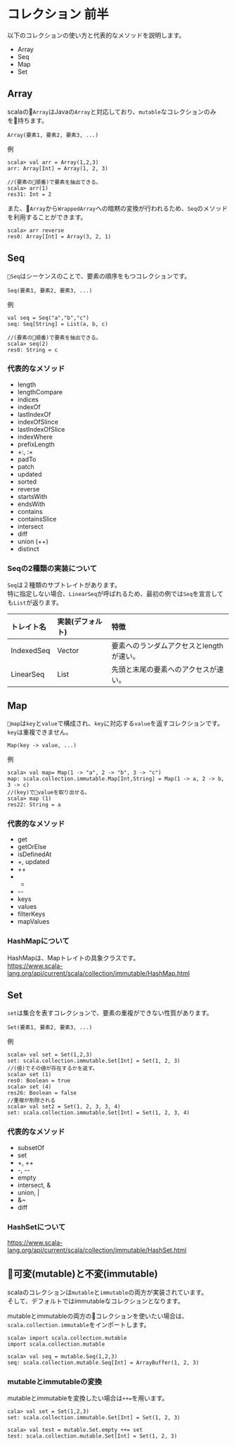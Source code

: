 # コレクション 前半
以下のコレクションの使い方と代表的なメソッドを説明します。  

* Array
* Seq
* Map
* Set

## Array
scalaの``Array``はJavaの``Array``と対応しており、``mutable``なコレクションのみを持ちます。

```
Array(要素1, 要素2, 要素3, ...)
```

例
```
scala> val arr = Array(1,2,3)
arr: Array[Int] = Array(1, 2, 3)

//(要素の順番)で要素を抽出できる。
scala> arr(1)
res31: Int = 2
```

また、``Array``から``WrappedArray``への暗黙の変換が行われるため、``Seq``のメソッドを利用することができます。  

```
scala> arr reverse
res0: Array[Int] = Array(3, 2, 1)
```

## Seq 
``Seq``はシーケンスのことで、要素の順序をもつコレクションです。

```
Seq(要素1, 要素2, 要素3, ...)
```
例

```
val seq = Seq("a","b","c")
seq: Seq[String] = List(a, b, c)

//(要素の順番)で要素を抽出できる。
scala> seq(2)
res0: String = c
```

### 代表的なメソッド   
* length
* lengthCompare
* indices
* indexOf
* lastIndexOf
* indexOfSlince
* lastIndexOfSlice
* indexWhere
* prefixLength
* +:, :+
* padTo
* patch
* updated
* sorted  
* reverse
* startsWith
* endsWith
* contains
* containsSlice
* intersect
* diff
* union (++)
* distinct

### Seqの2種類の実装について  

``Seq``は２種類のサブトレイトがあります。  
 特に指定しない場合、``LinearSeq``が呼ばれるため、最初の例では``Seq``を宣言しても``List``が返ります。 
 
|トレイト名|実装(デフォルト)|特徴|  
|:--|:--|:--|  
|IndexedSeq|Vector|要素へのランダムアクセスとlengthが速い。|  
|LinearSeq|List|先頭と末尾の要素へのアクセスが速い。|  

## Map
``map``は``key``と``value``で構成され、``key``に対応する``value``を返すコレクションです。  
``key``は重複できません。  

```
Map(key -> value, ...)
```
例

```
scala> val map= Map(1 -> "a", 2 -> "b", 3 -> "c")
map: scala.collection.immutable.Map[Int,String] = Map(1 -> a, 2 -> b, 3 -> c)
//(key)でvalueを取り出せる。
scala> map (1)
res22: String = a
```
### 代表的なメソッド
* get
* getOrElse
* isDefinedAt
* +, updated
* ++
* -
* --
* keys
* values
* filterKeys
* mapValues


### HashMapについて
HashMapは、Mapトレイトの具象クラスです。  
https://www.scala-lang.org/api/current/scala/collection/immutable/HashMap.html



## Set
``set``は集合を表すコレクションで、要素の重複ができない性質があります。  

```
Set(要素1, 要素2, 要素3, ...)
```
例  

```
scala> val set = Set(1,2,3)
set: scala.collection.immutable.Set[Int] = Set(1, 2, 3)
//(値)でその値が存在するかを返す。
scala> set (1)
res0: Boolean = true
scala> set (4)
res26: Boolean = false
//重複が削除される
scala> val set2 = Set(1, 2, 3, 3, 4)
set: scala.collection.immutable.Set[Int] = Set(1, 2, 3, 4)
```

### 代表的なメソッド
* subsetOf
* set
* +, ++
* -, --
* empty
* intersect, &
* union, |
* &~
* diff

### HashSetについて
https://www.scala-lang.org/api/current/scala/collection/immutable/HashSet.html

## 可変(mutable)と不変(immutable)

scalaのコレクションは``mutable``と``immutable``の両方が実装されています。  
そして、デフォルトではimmutableなコレクションとなります。

mutableとimmutableの両方のコレクションを使いたい場合は、``scala.collection.immutable``をインポートします。  
```
scala> import scala.collection.mutable
import scala.collection.mutable

scala> val seq = mutable.Seq(1,2,3)
seq: scala.collection.mutable.Seq[Int] = ArrayBuffer(1, 2, 3)
```

### mutableとimmutableの変換
mutableとimmutableを変換したい場合は``++=``を用います。  

```
cala> val set = Set(1,2,3)
set: scala.collection.immutable.Set[Int] = Set(1, 2, 3)

scala> val test = mutable.Set.empty ++= set
test: scala.collection.mutable.Set[Int] = Set(1, 2, 3)
```






